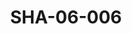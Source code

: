 ---
pid: SHA-06-006
title: SHA-06-006
language: en
collection: Sharhabil Ahmed
original_label: 
rights: Sharhabil Ahmed
location_of_original: Sharhabil Ahmed
photographer_or_studio: 
scanned_from: photograph 8.8 by 12.6
_date: 1980s
location: Khartoum
description: Ali Yagoub Kabashi
additional_notes: 
permission_display: 'yes'
on_server: 'no'
on_website: 'no'
permalink: "/archive/en/sha-06-006.html"
layout: photo-page
---